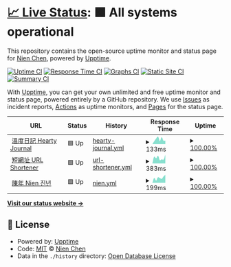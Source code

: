 # [📈 Live Status](https://status.hearty.me): <!--live status--> **🟩 All systems operational**

This repository contains the open-source uptime monitor and status page for [Nien Chen](https://www.nien.com), powered by [Upptime](https://github.com/upptime/upptime).

[![Uptime CI](https://github.com/chennien/status.hearty.me/workflows/Uptime%20CI/badge.svg)](https://github.com/chennien/status.hearty.me/actions?query=workflow%3A%22Uptime+CI%22)
[![Response Time CI](https://github.com/chennien/status.hearty.me/workflows/Response%20Time%20CI/badge.svg)](https://github.com/chennien/status.hearty.me/actions?query=workflow%3A%22Response+Time+CI%22)
[![Graphs CI](https://github.com/chennien/status.hearty.me/workflows/Graphs%20CI/badge.svg)](https://github.com/chennien/status.hearty.me/actions?query=workflow%3A%22Graphs+CI%22)
[![Static Site CI](https://github.com/chennien/status.hearty.me/workflows/Static%20Site%20CI/badge.svg)](https://github.com/chennien/status.hearty.me/actions?query=workflow%3A%22Static+Site+CI%22)
[![Summary CI](https://github.com/chennien/status.hearty.me/workflows/Summary%20CI/badge.svg)](https://github.com/chennien/status.hearty.me/actions?query=workflow%3A%22Summary+CI%22)

With [Upptime](https://upptime.js.org), you can get your own unlimited and free uptime monitor and status page, powered entirely by a GitHub repository. We use [Issues](https://github.com/chennien/status.hearty.me/issues) as incident reports, [Actions](https://github.com/chennien/status.hearty.me/actions) as uptime monitors, and [Pages](https://status.hearty.me) for the status page.

<!--start: status pages-->
<!-- This summary is generated by Upptime (https://github.com/upptime/upptime) -->
<!-- Do not edit this manually, your changes will be overwritten -->
<!-- prettier-ignore -->
| URL | Status | History | Response Time | Uptime |
| --- | ------ | ------- | ------------- | ------ |
| <img alt="" src="https://i.hearty.app/favicon.ico" height="13"> [溫度日記 Hearty Journal](https://hearty.me/robots.txt) | 🟩 Up | [hearty-journal.yml](https://github.com/chennien/status.hearty.me/commits/HEAD/history/hearty-journal.yml) | <details><summary><img alt="Response time graph" src="./graphs/hearty-journal/response-time-week.png" height="20"> 133ms</summary><br><a href="https://status.hearty.me/history/hearty-journal"><img alt="Response time 133" src="https://img.shields.io/endpoint?url=https%3A%2F%2Fraw.githubusercontent.com%2Fchennien%2Fstatus.hearty.me%2FHEAD%2Fapi%2Fhearty-journal%2Fresponse-time.json"></a><br><a href="https://status.hearty.me/history/hearty-journal"><img alt="24-hour response time 100" src="https://img.shields.io/endpoint?url=https%3A%2F%2Fraw.githubusercontent.com%2Fchennien%2Fstatus.hearty.me%2FHEAD%2Fapi%2Fhearty-journal%2Fresponse-time-day.json"></a><br><a href="https://status.hearty.me/history/hearty-journal"><img alt="7-day response time 133" src="https://img.shields.io/endpoint?url=https%3A%2F%2Fraw.githubusercontent.com%2Fchennien%2Fstatus.hearty.me%2FHEAD%2Fapi%2Fhearty-journal%2Fresponse-time-week.json"></a><br><a href="https://status.hearty.me/history/hearty-journal"><img alt="30-day response time 93" src="https://img.shields.io/endpoint?url=https%3A%2F%2Fraw.githubusercontent.com%2Fchennien%2Fstatus.hearty.me%2FHEAD%2Fapi%2Fhearty-journal%2Fresponse-time-month.json"></a><br><a href="https://status.hearty.me/history/hearty-journal"><img alt="1-year response time 141" src="https://img.shields.io/endpoint?url=https%3A%2F%2Fraw.githubusercontent.com%2Fchennien%2Fstatus.hearty.me%2FHEAD%2Fapi%2Fhearty-journal%2Fresponse-time-year.json"></a></details> | <details><summary><a href="https://status.hearty.me/history/hearty-journal">100.00%</a></summary><a href="https://status.hearty.me/history/hearty-journal"><img alt="All-time uptime 99.99%" src="https://img.shields.io/endpoint?url=https%3A%2F%2Fraw.githubusercontent.com%2Fchennien%2Fstatus.hearty.me%2FHEAD%2Fapi%2Fhearty-journal%2Fuptime.json"></a><br><a href="https://status.hearty.me/history/hearty-journal"><img alt="24-hour uptime 100.00%" src="https://img.shields.io/endpoint?url=https%3A%2F%2Fraw.githubusercontent.com%2Fchennien%2Fstatus.hearty.me%2FHEAD%2Fapi%2Fhearty-journal%2Fuptime-day.json"></a><br><a href="https://status.hearty.me/history/hearty-journal"><img alt="7-day uptime 100.00%" src="https://img.shields.io/endpoint?url=https%3A%2F%2Fraw.githubusercontent.com%2Fchennien%2Fstatus.hearty.me%2FHEAD%2Fapi%2Fhearty-journal%2Fuptime-week.json"></a><br><a href="https://status.hearty.me/history/hearty-journal"><img alt="30-day uptime 100.00%" src="https://img.shields.io/endpoint?url=https%3A%2F%2Fraw.githubusercontent.com%2Fchennien%2Fstatus.hearty.me%2FHEAD%2Fapi%2Fhearty-journal%2Fuptime-month.json"></a><br><a href="https://status.hearty.me/history/hearty-journal"><img alt="1-year uptime 100.00%" src="https://img.shields.io/endpoint?url=https%3A%2F%2Fraw.githubusercontent.com%2Fchennien%2Fstatus.hearty.me%2FHEAD%2Fapi%2Fhearty-journal%2Fuptime-year.json"></a></details>
| <img alt="" src="https://picsee.io/favicon.ico" height="13"> [短網址 URL Shortener](https://go.hearty.me/favicon.ico) | 🟩 Up | [url-shortener.yml](https://github.com/chennien/status.hearty.me/commits/HEAD/history/url-shortener.yml) | <details><summary><img alt="Response time graph" src="./graphs/url-shortener/response-time-week.png" height="20"> 383ms</summary><br><a href="https://status.hearty.me/history/url-shortener"><img alt="Response time 427" src="https://img.shields.io/endpoint?url=https%3A%2F%2Fraw.githubusercontent.com%2Fchennien%2Fstatus.hearty.me%2FHEAD%2Fapi%2Furl-shortener%2Fresponse-time.json"></a><br><a href="https://status.hearty.me/history/url-shortener"><img alt="24-hour response time 591" src="https://img.shields.io/endpoint?url=https%3A%2F%2Fraw.githubusercontent.com%2Fchennien%2Fstatus.hearty.me%2FHEAD%2Fapi%2Furl-shortener%2Fresponse-time-day.json"></a><br><a href="https://status.hearty.me/history/url-shortener"><img alt="7-day response time 383" src="https://img.shields.io/endpoint?url=https%3A%2F%2Fraw.githubusercontent.com%2Fchennien%2Fstatus.hearty.me%2FHEAD%2Fapi%2Furl-shortener%2Fresponse-time-week.json"></a><br><a href="https://status.hearty.me/history/url-shortener"><img alt="30-day response time 413" src="https://img.shields.io/endpoint?url=https%3A%2F%2Fraw.githubusercontent.com%2Fchennien%2Fstatus.hearty.me%2FHEAD%2Fapi%2Furl-shortener%2Fresponse-time-month.json"></a><br><a href="https://status.hearty.me/history/url-shortener"><img alt="1-year response time 458" src="https://img.shields.io/endpoint?url=https%3A%2F%2Fraw.githubusercontent.com%2Fchennien%2Fstatus.hearty.me%2FHEAD%2Fapi%2Furl-shortener%2Fresponse-time-year.json"></a></details> | <details><summary><a href="https://status.hearty.me/history/url-shortener">100.00%</a></summary><a href="https://status.hearty.me/history/url-shortener"><img alt="All-time uptime 100.00%" src="https://img.shields.io/endpoint?url=https%3A%2F%2Fraw.githubusercontent.com%2Fchennien%2Fstatus.hearty.me%2FHEAD%2Fapi%2Furl-shortener%2Fuptime.json"></a><br><a href="https://status.hearty.me/history/url-shortener"><img alt="24-hour uptime 100.00%" src="https://img.shields.io/endpoint?url=https%3A%2F%2Fraw.githubusercontent.com%2Fchennien%2Fstatus.hearty.me%2FHEAD%2Fapi%2Furl-shortener%2Fuptime-day.json"></a><br><a href="https://status.hearty.me/history/url-shortener"><img alt="7-day uptime 100.00%" src="https://img.shields.io/endpoint?url=https%3A%2F%2Fraw.githubusercontent.com%2Fchennien%2Fstatus.hearty.me%2FHEAD%2Fapi%2Furl-shortener%2Fuptime-week.json"></a><br><a href="https://status.hearty.me/history/url-shortener"><img alt="30-day uptime 100.00%" src="https://img.shields.io/endpoint?url=https%3A%2F%2Fraw.githubusercontent.com%2Fchennien%2Fstatus.hearty.me%2FHEAD%2Fapi%2Furl-shortener%2Fuptime-month.json"></a><br><a href="https://status.hearty.me/history/url-shortener"><img alt="1-year uptime 100.00%" src="https://img.shields.io/endpoint?url=https%3A%2F%2Fraw.githubusercontent.com%2Fchennien%2Fstatus.hearty.me%2FHEAD%2Fapi%2Furl-shortener%2Fuptime-year.json"></a></details>
| <img alt="" src="https://www.nien.com/Nien.ico" height="13"> [陳年 Nien 진년](https://www.nien.com/robots.txt) | 🟩 Up | [nien.yml](https://github.com/chennien/status.hearty.me/commits/HEAD/history/nien.yml) | <details><summary><img alt="Response time graph" src="./graphs/nien/response-time-week.png" height="20"> 199ms</summary><br><a href="https://status.hearty.me/history/nien"><img alt="Response time 306" src="https://img.shields.io/endpoint?url=https%3A%2F%2Fraw.githubusercontent.com%2Fchennien%2Fstatus.hearty.me%2FHEAD%2Fapi%2Fnien%2Fresponse-time.json"></a><br><a href="https://status.hearty.me/history/nien"><img alt="24-hour response time 319" src="https://img.shields.io/endpoint?url=https%3A%2F%2Fraw.githubusercontent.com%2Fchennien%2Fstatus.hearty.me%2FHEAD%2Fapi%2Fnien%2Fresponse-time-day.json"></a><br><a href="https://status.hearty.me/history/nien"><img alt="7-day response time 199" src="https://img.shields.io/endpoint?url=https%3A%2F%2Fraw.githubusercontent.com%2Fchennien%2Fstatus.hearty.me%2FHEAD%2Fapi%2Fnien%2Fresponse-time-week.json"></a><br><a href="https://status.hearty.me/history/nien"><img alt="30-day response time 143" src="https://img.shields.io/endpoint?url=https%3A%2F%2Fraw.githubusercontent.com%2Fchennien%2Fstatus.hearty.me%2FHEAD%2Fapi%2Fnien%2Fresponse-time-month.json"></a><br><a href="https://status.hearty.me/history/nien"><img alt="1-year response time 314" src="https://img.shields.io/endpoint?url=https%3A%2F%2Fraw.githubusercontent.com%2Fchennien%2Fstatus.hearty.me%2FHEAD%2Fapi%2Fnien%2Fresponse-time-year.json"></a></details> | <details><summary><a href="https://status.hearty.me/history/nien">100.00%</a></summary><a href="https://status.hearty.me/history/nien"><img alt="All-time uptime 99.98%" src="https://img.shields.io/endpoint?url=https%3A%2F%2Fraw.githubusercontent.com%2Fchennien%2Fstatus.hearty.me%2FHEAD%2Fapi%2Fnien%2Fuptime.json"></a><br><a href="https://status.hearty.me/history/nien"><img alt="24-hour uptime 100.00%" src="https://img.shields.io/endpoint?url=https%3A%2F%2Fraw.githubusercontent.com%2Fchennien%2Fstatus.hearty.me%2FHEAD%2Fapi%2Fnien%2Fuptime-day.json"></a><br><a href="https://status.hearty.me/history/nien"><img alt="7-day uptime 100.00%" src="https://img.shields.io/endpoint?url=https%3A%2F%2Fraw.githubusercontent.com%2Fchennien%2Fstatus.hearty.me%2FHEAD%2Fapi%2Fnien%2Fuptime-week.json"></a><br><a href="https://status.hearty.me/history/nien"><img alt="30-day uptime 100.00%" src="https://img.shields.io/endpoint?url=https%3A%2F%2Fraw.githubusercontent.com%2Fchennien%2Fstatus.hearty.me%2FHEAD%2Fapi%2Fnien%2Fuptime-month.json"></a><br><a href="https://status.hearty.me/history/nien"><img alt="1-year uptime 99.99%" src="https://img.shields.io/endpoint?url=https%3A%2F%2Fraw.githubusercontent.com%2Fchennien%2Fstatus.hearty.me%2FHEAD%2Fapi%2Fnien%2Fuptime-year.json"></a></details>

<!--end: status pages-->

[**Visit our status website →**](https://status.hearty.me)

## 📄 License

- Powered by: [Upptime](https://github.com/upptime/upptime)
- Code: [MIT](./LICENSE) © [Nien Chen](https://www.nien.com)
- Data in the `./history` directory: [Open Database License](https://opendatacommons.org/licenses/odbl/1-0/)
